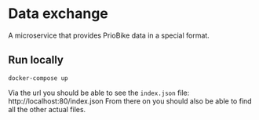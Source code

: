 # Data exchange

A microservice that provides PrioBike data in a special format. 

## Run locally

`docker-compose up`

Via the url you should be able to see the `index.json` file: http://localhost:80/index.json From there on you should also be able to find all the other actual files.
 
